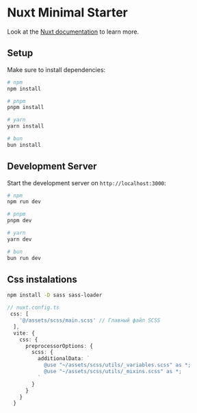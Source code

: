 # Nuxt Minimal Starter

Look at the [Nuxt documentation](https://nuxt.com/docs/getting-started/introduction) to learn more.

## Setup

Make sure to install dependencies:

```bash
# npm
npm install

# pnpm
pnpm install

# yarn
yarn install

# bun
bun install
```

## Development Server

Start the development server on `http://localhost:3000`:

```bash
# npm
npm run dev

# pnpm
pnpm dev

# yarn
yarn dev

# bun
bun run dev
```

## Css instalations
```bash
npm install -D sass sass-loader
```

```ts
// nuxt.config.ts
 css: [
    '@/assets/scss/main.scss' // Главный файл SCSS
  ],
  vite: {
    css: {
      preprocessorOptions: {
        scss: {
          additionalData: `
            @use "~/assets/scss/utils/_variables.scss" as *;
            @use "~/assets/scss/utils/_mixins.scss" as *;
          `
        }
      }
    }
  }
```